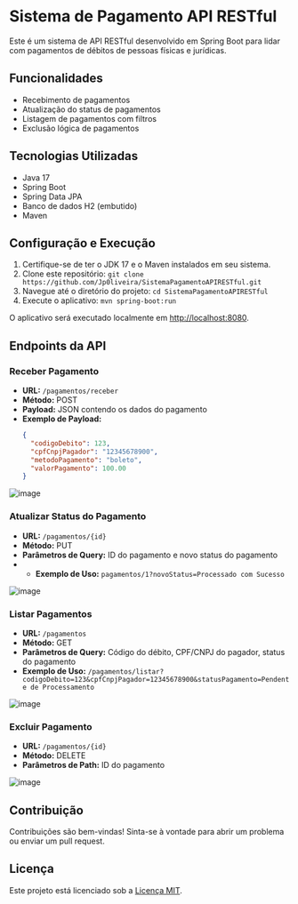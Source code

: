 # Sistema de Pagamento API RESTful

Este é um sistema de API RESTful desenvolvido em Spring Boot para lidar com pagamentos de débitos de pessoas físicas e jurídicas.

## Funcionalidades

- Recebimento de pagamentos
- Atualização do status de pagamentos
- Listagem de pagamentos com filtros
- Exclusão lógica de pagamentos

## Tecnologias Utilizadas

- Java 17
- Spring Boot
- Spring Data JPA
- Banco de dados H2 (embutido)
- Maven

## Configuração e Execução

1. Certifique-se de ter o JDK 17 e o Maven instalados em seu sistema.
2. Clone este repositório: `git clone https://github.com/Jp0liveira/SistemaPagamentoAPIRESTful.git`
3. Navegue até o diretório do projeto: `cd SistemaPagamentoAPIRESTful`
4. Execute o aplicativo: `mvn spring-boot:run`

O aplicativo será executado localmente em [http://localhost:8080](http://localhost:8080).

## Endpoints da API

### Receber Pagamento

- **URL:** `/pagamentos/receber`
- **Método:** POST
- **Payload:** JSON contendo os dados do pagamento
- **Exemplo de Payload:**
  ```json
  {
    "codigoDebito": 123,
    "cpfCnpjPagador": "12345678900",
    "metodoPagamento": "boleto",
    "valorPagamento": 100.00
  }
  
![image](https://github.com/Jp0liveira/SistemaPagamentoAPIRESTful/assets/106454449/7fa9458f-c8eb-45eb-b8c6-1cb2781dc58d)

### Atualizar Status do Pagamento
- **URL:**  `/pagamentos/{id}`
- **Método:** PUT
- **Parâmetros de Query:** ID do pagamento e novo status do pagamento
- - **Exemplo de Uso:**
  `pagamentos/1?novoStatus=Processado com Sucesso`

![image](https://github.com/Jp0liveira/SistemaPagamentoAPIRESTful/assets/106454449/574f2bf5-a44a-4c2f-9fe5-d2f2ba69b920)

### Listar Pagamentos

- **URL:** `/pagamentos`
- **Método:** GET
- **Parâmetros de Query:** Código do débito, CPF/CNPJ do pagador, status do pagamento
- **Exemplo de Uso:**
  `/pagamentos/listar?codigoDebito=123&cpfCnpjPagador=12345678900&statusPagamento=Pendente de Processamento`

![image](https://github.com/Jp0liveira/SistemaPagamentoAPIRESTful/assets/106454449/256905a9-156a-43b0-b979-bb5c81d0018c)

### Excluir Pagamento

- **URL:** `/pagamentos/{id}`
- **Método:** DELETE
- **Parâmetros de Path:** ID do pagamento

![image](https://github.com/Jp0liveira/SistemaPagamentoAPIRESTful/assets/106454449/2969478c-a4ee-4878-b55a-8a2fc71b5fee)

## Contribuição

Contribuições são bem-vindas! Sinta-se à vontade para abrir um problema ou enviar um pull request.

## Licença

Este projeto está licenciado sob a [Licença MIT](https://opensource.org/licenses/MIT).
